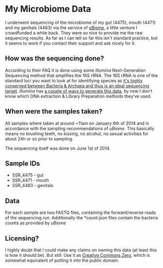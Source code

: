 # My Microbiome Data
I underwent sequencing of the microbiome of my gut (4475), mouth (4471) and my genitals (4483) via the service of [uBiome](http://ubiome.com/), a little venture I crowdfunded a while back. They were so nice to provide me the raw sequencing results. As far as I can tell so far this isn't standard practice, but it seems to work if you contact their support and ask nicely for it. 

## How was the sequencing done? 
According to their FAQ it is done using some _Illumina_ Next-Generation Sequencing method that amplifies the 16S rRNA. The 16S rRNA is one of the standard loci you want to look at for identifying species as [it's highly conserved between Bacteria & Archaea and thus is an ideal sequencing target](http://en.wikipedia.org/wiki/16S_ribosomal_RNA). _Illumina_ has [a couple of ways to generate this data](http://www.illumina.com/applications/microbiology/microbial-sequencing-methods/16S-rrna-sequencing.ilmn), by now I don't know which DNA extraction & Library Preparation methods they've used.

## When were the samples taken?
All samples where taken at around ~11am on January 6th of 2014 and in accordance with the sampling recommendations of _uBiome_. This basically means no brushing teeth, no kissing, no alcohol, no sexual activities for about 24h or so prior to sampling.  

The sequencing itself was done on June 1st of 2014. 

## Sample IDs 
* SSR_4475 - gut
* SSR_4471 - mouth
* SSR_4483 - genitals

## Data
For each sample are two FASTQ files, containing the forward/reverse reads of the sequencing run. Additionally the *count.json files contain the bacteria counts as provided by _uBiome_ 

## Licensing? 
I highly doubt that I could make any claims on owning this data (at least this is how it should be). But still: Use it as [Creative Commons Zero](https://creativecommons.org/publicdomain/zero/1.0/), which is somewhat equivalent of putting it into the public domain. 